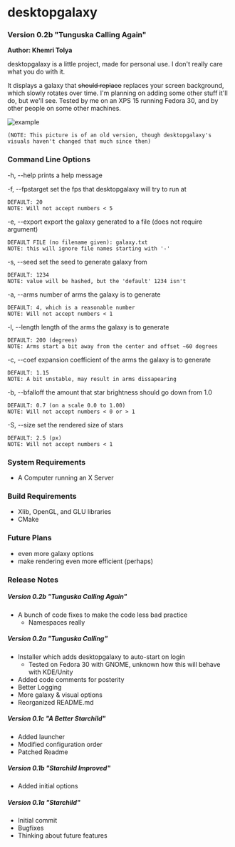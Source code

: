 # desktopgalaxy

### Version 0.2b  "Tunguska Calling Again"

**Author: Khemri Tolya**

desktopgalaxy is a little project, made for personal use. I don't really care what you do with it.

It displays a galaxy that ~~should replace~~ replaces your screen background, which slowly rotates over time. I'm planning on adding some other stuff it'll do, but we'll see. Tested by me on an XPS 15 running Fedora 30, and by other people on some other machines.

![example](https://i.imgur.com/G52qm7q.png)

`(NOTE: This picture is of an old version, though desktopgalaxy's visuals haven't changed that much since then)`

### Command Line Options

 -h, --help       prints a help message

 -f, --fpstarget  set the fps that desktopgalaxy will try to run at

    DEFAULT: 20
    NOTE: Will not accept numbers < 5

 -e, --export     export the galaxy generated to a file (does not require argument)

    DEFAULT FILE (no filename given): galaxy.txt
    NOTE: this will ignore file names starting with '-'

 -s, --seed       set the seed to generate galaxy from

    DEFAULT: 1234
    NOTE: value will be hashed, but the 'default' 1234 isn't
    
 -a, --arms       number of arms the galaxy is to generate

    DEFAULT: 4, which is a reasonable number
    NOTE: Will not accept numbers < 1

 -l, --length     length of the arms the galaxy is to generate

    DEFAULT: 200 (degrees)
    NOTE: Arms start a bit away from the center and offset ~60 degrees

 -c, --coef       expansion coefficient of the arms the galaxy is to generate

    DEFAULT: 1.15
    NOTE: A bit unstable, may result in arms dissapearing

 -b, --bfalloff   the amount that star brightness should go down from 1.0

    DEFAULT: 0.7 (on a scale 0.0 to 1.00)
    NOTE: Will not accept numbers < 0 or > 1

 -S, --size       set the rendered size of stars
  
    DEFAULT: 2.5 (px)
    NOTE: Will not accept numbers < 1

### System Requirements

- A Computer running an X Server

### Build Requirements

- Xlib, OpenGL, and GLU libraries
- CMake

### Future Plans

- even more galaxy options
- make rendering even more efficient (perhaps)

### Release Notes

##### Version 0.2b "Tunguska Calling Again"

- A bunch of code fixes to make the code less bad practice
    - Namespaces really

##### Version 0.2a "Tunguska Calling"

- Installer which adds desktopgalaxy to auto-start on login
    - Tested on Fedora 30 with GNOME, unknown how this will behave with KDE/Unity
- Added code comments for posterity
- Better Logging
- More galaxy & visual options
- Reorganized README.md

##### Version 0.1c "A Better Starchild"

- Added launcher
- Modified configuration order
- Patched Readme

##### Version 0.1b "Starchild Improved"

- Added initial options

##### Version 0.1a  "Starchild"

- Initial commit
- Bugfixes
- Thinking about future features

